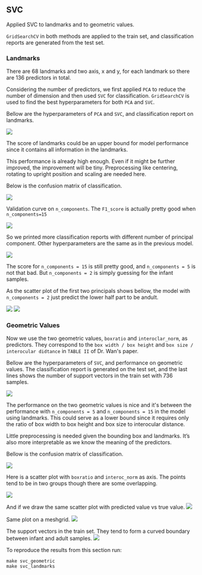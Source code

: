 ## SVC

Applied SVC to landmarks and to geometric values. 

`GridSearchCV` in both methods are applied to the train set, and classification reports are generated from the test set.

### Landmarks

There are 68 landmarks and two axis, x and y, for each landmark so there are 136 predictors in total.

Considering the number of predictors, we first applied `PCA` to reduce the number of dimension and then used `SVC` for classification. `GridSearchCV` is used to find the best hyperparameters for both `PCA` and `SVC`.

Bellow are the hyperparameters of `PCA` and `SVC`, and classification report on landmarks.

<img src="figs/SVC_best_landmarks.png">

The score of landmarks could be an upper bound for model performance since it contains all information in the landmarks. 

This performance is already high enough. Even if it might be further improved, the improvement will be tiny. Preprocessing like centering, rotating to upright position and scaling are needed here.

Below is the confusion matrix of classification.

<img src="figs/SVC_landmarks.png">

Validation curve on `n_components`. The `F1_score` is actually pretty good when `n_components=15`

<img src="figs/SVC_vali_landmarks.png">

So we printed more classification reports with different number of principal component. Other hyperparameters are the same as in the previous model.

<img src="figs/SVC_other_landmarks.png">

The score for `n_components = 15` is still pretty good, and `n_components = 5` is not that bad. But `n_components = 2` is simply guessing for the infant samples.

As the scatter plot of the first two principals shows bellow, the model with `n_components = 2` just predict the lower half part to be andult.

<img src="figs/PCA_of_landmarks_infant.png">
<img src="figs/PCA_of_landmarks_predict.png">

### Geometric Values

Now we use the two geometric values, `boxratio` and `interoclar_norm`, as predictors. They correspond to the `box width / box height` and `box size / interocular didtance` in `TABLE II` of Dr. Wan's paper. 

Bellow are the hyperparameters of `SVC`, and performance on geometric values. The classification report is generated on the test set, and the last lines shows the number of support vectors in the train set with 736 samples.

<img src="figs/SVC_model_geometric.png">

The performance on the two geometric values is nice and it's between the performance with `n_components = 5` and `n_components = 15` in the model using landmarks. This could serve as a lower bound since it requires only the ratio of box width to box height and box size to interocular distance.

Little preprocessing is needed given the bounding box and landmarks. It’s also more interpretable as we know the meaning of the predictors.

Bellow is the confusion matrix of classification.

<img src="figs/SVC_geometric_value.png">

Here is a scatter plot with `boxratio` and `interoc_norm` as axis. The points tend to be in two groups though there are some overlapping. 

<img src="figs/Geometric_values.png">

And if we draw the same scatter plot with predicted value vs true value. 
<img src="figs/Geometric_values_pre_vs_true.png">

Same plot on a meshgrid.
<img src="figs/SVC_meshgrid_of_geometric.png">


The support vectors in the train set. They tend to form a curved boundary between infant and adult samples. 
<img src="figs/Support_Vectors.png">

To reproduce the results from this section run:
```
make svc_geometric
make svc_landmarks
```
